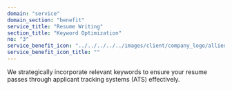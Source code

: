 ```yaml
---
domain: "service"
domain_section: "benefit"
service_title: "Resume Writing"
section_title: "Keyword Optimization"
no: "3"
service_benefit_icon: "../../../../../images/client/company_logo/allied-marketing.png"
service_benefit_icon_title: ""
---
```


We strategically incorporate relevant keywords to ensure your resume passes through applicant tracking systems (ATS) effectively.
